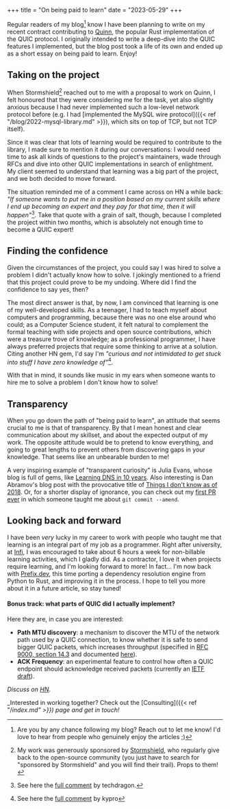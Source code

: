 +++
title = "On being paid to learn"
date = "2023-05-29"
+++

Regular readers of my blog[^1] know I have been planning to write on my recent contract contributing
to [Quinn](https://crates.io/crates/quinn), the popular Rust implementation of the QUIC protocol. I
originally intended to write a deep-dive into the QUIC features I implemented, but the blog post
took a life of its own and ended up as a short essay on being paid to learn. Enjoy!

## Taking on the project

When Stormshield[^2] reached out to me with a proposal to work on Quinn, I felt honoured that they
were considering me for the task, yet also slightly anxious because I had never implemented such a
low-level network protocol before (e.g. I had [implemented the MySQL wire protocol]({{< ref
"/blog/2022-mysql-library.md" >}}), which sits on top of TCP, but not TCP itself).

Since it was clear that lots of learning would be required to contribute to the library, I made sure
to mention it during our conversations: I would need time to ask all kinds of questions to the
project's maintainers, wade through RFCs and dive into other QUIC implementations in search of
enlightment. My client seemed to understand that learning was a big part of the project, and we both
decided to move forward.

The situation reminded me of a comment I came across on HN a while back: _"If someone wants to put
me in a position based on my current skills where I end up becoming an expert and they pay for that
time, then it will happen"_[^3]. Take that quote with a grain of salt, though, because I completed
the project within two months, which is absolutely not enough time to become a QUIC expert!

## Finding the confidence

Given the circumstances of the project, you could say I was hired to solve a problem I didn't
actually know how to solve. I jokingly mentioned to a friend that this project could prove to be my
undoing. Where did I find the confidence to say yes, then?

The most direct answer is that, by now, I am convinced that learning is one of my well-developed
skills. As a teenager, I had to teach myself about computers and programming, because there was no
one else around who could; as a Computer Science student, it felt natural to complement the formal
teaching with side projects and open source contributions, which were a treasure trove of knowledge;
as a professional programmer, I have always preferred projects that require some thinking to arrive
at a solution. Citing another HN gem, I'd say I'm _"curious and not intimidated to get
stuck into stuff I have zero knowledge of"_[^4].

With that in mind, it sounds like music in my ears when someone wants to hire me to solve a problem
I don't know how to solve!

## Transparency

When you go down the path of "being paid to learn", an attitude that seems crucial to me is that of
transparency. By that I mean honest and clear communication about my skillset, and about the
expected output of my work. The opposite attitude would be to pretend to know everything, and going
to great lengths to prevent others from discovering gaps in your knowledge. That seems like an
unbearable burden to me!

A very inspiring example of "transparent curiosity" is Julia Evans, whose blog is full of gems, like
[Learning DNS in 10 years](https://jvns.ca/blog/2023/05/08/new-talk-learning-dns-in-10-years/). Also
interesting is Dan Abramov's blog post with the provocative title of [Things I don't know as of
2018](https://overreacted.io/things-i-dont-know-as-of-2018/). Or, for a shorter display of
ignorance, you can check out my [first PR
ever](https://github.com/rust-lang/rust/pull/12871#issuecomment-37584493) in which someone taught me
about `git commit --amend`.

## Looking back and forward

I have been _very_ lucky in my career to work with people who taught me that learning is an integral
part of my job as a programmer. Right after university, at [Infi](https://infi.nl), I was encouraged
to take about 6 hours a week for non-billable learning activities, which I gladly did. As a
contractor, I love it when projects require learning, and I'm looking forward to more! In fact...
I'm now back with [Prefix.dev](https://prefix.dev), this time porting a dependency resolution engine
from Python to Rust, and improving it in the process. I hope to tell you more about it in a future
article, so stay tuned!

#### Bonus track: what parts of QUIC did I actually implement?

Here they are, in case you are interested:

* **Path MTU discovery**: a mechanism to discover the MTU of the network path used by a QUIC
  connection, to know whether it is safe to send bigger QUIC packets, which increases throughput
  (specified in [RFC 9000, section 14.3](https://www.rfc-editor.org/rfc/rfc9000.html#section-14.3)
  and documented [here](https://docs.rs/quinn/0.10.1/quinn/struct.MtuDiscoveryConfig.html)).
* **ACK Frequency**: an experimental feature to control how often a QUIC endpoint should acknowledge
  received packets (currently an [IETF
  draft](https://datatracker.ietf.org/doc/html/draft-ietf-quic-ack-frequency)).

_Discuss on [HN](https://news.ycombinator.com/item?id=36114797)_.

_Interested in working together? Check out the [Consulting]({{< ref "/_index.md" >}}) page and get in
touch!_

[^1]: Are you by any chance following my blog? Reach out to let me know! I'd love to hear from
    people who genuinely enjoy the articles ;)
[^2]: My work was generously sponsored by [Stormshield](https://www.stormshield.com/), who regularly
    give back to the open-source community (you just have to search for "sponsored by Stormshield"
    and you will find their trail). Props to them!
[^3]: See here the [full comment](https://news.ycombinator.com/item?id=32920761) by techdragon.
[^4]: See here the [full comment](https://news.ycombinator.com/item?id=32923573) by kypro